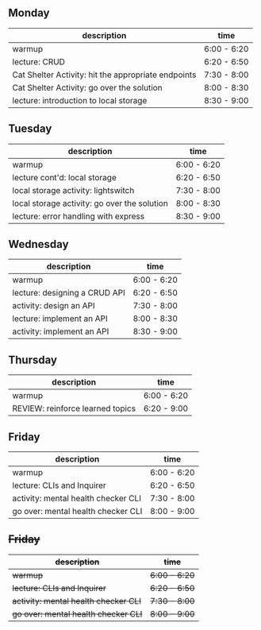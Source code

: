 ## Monday
| description                                         | time        |
| --------------------------------------------------- | ----------- |
| warmup                                              | 6:00 - 6:20 |
| lecture: CRUD                                       | 6:20 - 6:50 |
| Cat Shelter Activity: hit the appropriate endpoints | 7:30 - 8:00 |
| Cat Shelter Activity: go over the solution          | 8:00 - 8:30 |
| lecture: introduction to local storage              | 8:30 - 9:00 |
## Tuesday
| description                                  | time        |
| -------------------------------------------- | ----------- |
| warmup                                       | 6:00 - 6:20 |
| lecture cont'd: local storage                | 6:20 - 6:50 |
| local storage activity: lightswitch          | 7:30 - 8:00 |
| local storage activity: go over the solution | 8:00 - 8:30 |
| lecture: error handling with express         | 8:30 - 9:00 |
## Wednesday
| description                   | time        |
| ----------------------------- | ----------- |
| warmup                        | 6:00 - 6:20 |
| lecture: designing a CRUD API | 6:20 - 6:50 |
| activity: design an API       | 7:30 - 8:00 |
| lecture: implement an API     | 8:00 - 8:30 |
| activity: implement an API    | 8:30 - 9:00 |
## Thursday
| description                      | time        |
| -------------------------------- | ----------- |
| warmup                           | 6:00 - 6:20 |
| REVIEW: reinforce learned topics | 6:20 - 9:00 |
## Friday
| description                         | time        |
| ----------------------------------- | ----------- |
| warmup                              | 6:00 - 6:20 |
| lecture: CLIs and Inquirer          | 6:20 - 6:50 |
| activity: mental health checker CLI | 7:30 - 8:00 |
| go over: mental health checker CLI  | 8:00 - 9:00 |
## ~~Friday~~
| ~~description~~                         | ~~time~~        |
| --------------------------------------- | --------------- |
| ~~warmup~~                              | ~~6:00 - 6:20~~ |
| ~~lecture: CLIs and Inquirer~~          | ~~6:20 - 6:50~~ |
| ~~activity: mental health checker CLI~~ | ~~7:30 - 8:00~~ |
| ~~go over: mental health checker CLI~~  | ~~8:00 - 9:00~~ |